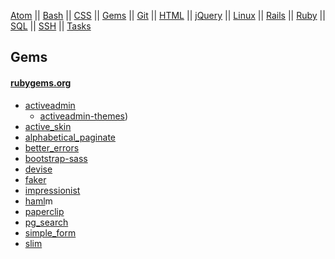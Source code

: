 [Atom](/atom.md) || [Bash](bash.md) || [CSS](css.md) || [Gems](/gems.md) || [Git](/git.md) || [HTML](html.md) || [jQuery](/jquery.md) || [Linux](/linux.md) || [Rails](rails.md) || [Ruby](ruby.md) || [SQL](sql.md) || [SSH](ssh.md) || [Tasks](tasks.md)

## Gems


#### [rubygems.org](https://rubygems.org/)

* [activeadmin](https://rubygems.org/gems/activeadmin)
    * [activeadmin-themes](https://github.com/paladini/activeadmin-themes))
* [active_skin](https://rubygems.org/gems/active_skin)
* [alphabetical_paginate](https://rubygems.org/gems/alphabetical_paginate)
* [better_errors](https://rubygems.org/gems/better_errors)
* [bootstrap-sass](https://rubygems.org/gems/bootstrap-sass)
* [devise](https://rubygems.org/gems/devise)
* [faker](https://rubygems.org/gems/faker)
* [impressionist](https://github.com/charlotte-ruby/impressionist)
* [haml](https://rubygems.org/gems/haml)m
* [paperclip](https://rubygems.org/gems/paperclip)
* [pg_search](https://rubygems.org/gems/pg_search)
* [simple_form](https://rubygems.org/gems/simple_form)
* [slim](https://rubygems.org/gems/slim)

